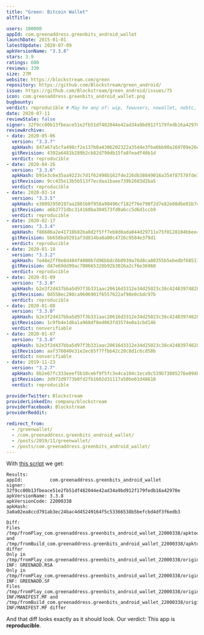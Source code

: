 ```yaml
---
title: "Green: Bitcoin Wallet"
altTitle: 

users: 100000
appId: com.greenaddress.greenbits_android_wallet
launchDate: 2015-01-01
latestUpdate: 2020-07-09
apkVersionName: "3.3.8"
stars: 3.9
ratings: 600
reviews: 330
size: 27M
website: https://blockstream.com/green
repository: https://github.com/Blockstream/green_android/
issue: https://github.com/Blockstream/green_android/issues/75
icon: com.greenaddress.greenbits_android_wallet.png
bugbounty: 
verdict: reproducible # May be any of: wip, fewusers, nowallet, nobtc, custodial, nosource, nonverifiable, reproducible, bounty, defunct
date: 2020-07-11
reviewStale: false
signer: 32f9cc00b13fbeace51e2fb51df482044e42ad34a9bd912f179fedb16a42970e
reviewArchive:
- date: 2020-05-06
  version: "3.3.7"
  apkHash: 847a67a5cfa498cf2e137b0a4306202322a35d4e3fba6bb90a269709e26e11ab
  gitRevision: 4392a6481b289b2cb82d790db15fa8feadf40b1d
  verdict: reproducible
- date: 2020-04-26
  version: "3.3.6"
  apkHash: b91e3c6e35aa9223c7d1f62498b162fde226db38049016a354f87578fde371ab
  gitRevision: 9cc435e13b5b513f7ecdaa1baee739b2683d2ba5
  verdict: reproducible
- date: 2020-03-14
  version: "3.3.5"
  apkHash: e30092950197aa2801b0f958a90496cf182f76e790f2d7e82e08dbe01b7c32c8
  gitRevision: a6b2771dbc314160ba304573fd0a6cc5d6d1ccb9
  verdict: reproducible
- date: 2020-02-17
  version: "3.3.4"
  apkHash: f88686a2e41718b82ba8d2f5ff7eb8d0ada044d29711e75f0128104bbee40baf
  gitRevision: bb658ba9291af3d814ba8a00c4726c9584e379d1
  verdict: reproducible
- date: 2020-01-18
  version: "3.3.2"
  apkHash: 7e48e2ff0e8d484f4000b7d96bbdc6b0939a76d8ca80355b5ebedbf68511f77c
  gitRevision: d47e69dd99ac700665328b92b3026a2cf6e36960
  verdict: reproducible
- date: 2020-01-09
  version: "3.3.0"
  apkHash: b2e3f2d437bba5d97f3b331aac20616d3312e34d25023c38c42483974828cdec
  gitRevision: 0d558ec280ca9606901f6557622af98e0cbdc97b
  verdict: reproducible
- date: 2020-01-08
  version: "3.3.0"
  apkHash: b2e3f2d437bba5d97f3b331aac20616d3312e34d25023c38c42483974828cdec
  gitRevision: 1c9fb4e1d6a1a968df8ed063fd3574e0a1cbd146
  verdict: nonverifiable
- date: 2020-01-07
  version: "3.3.0"
  apkHash: b2e3f2d437bba5d97f3b331aac20616d3312e34d25023c38c42483974828cdec
  gitRevision: aaf376040e31e2ec65f7ffbb42c20c8d1c6cd58b
  verdict: nonverifiable
- date: 2019-11-23
  version: "3.2.7"
  apkHash: 8b2e67fc333eeef5b10ce6f9f5fc3e4ca104c1eca9c539b73805276e09d838db
  gitRevision: 3d972d9773b0fd2fb1602d31117a50be01d48610
  verdict: reproducible

providerTwitter: Blockstream
providerLinkedIn: company/blockstream
providerFacebook: Blockstream
providerReddit: 

redirect_from:
  - /greenwallet/
  - /com.greenaddress.greenbits_android_wallet/
  - /posts/2019/11/greenwallet/
  - /posts/com.greenaddress.greenbits_android_wallet/
---
```



With
[this script](https://gitlab.com/walletscrutiny/walletScrutinyCom/blob/master/test.sh)
we get:

```
Results:
appId:          com.greenaddress.greenbits_android_wallet
signer:         32f9cc00b13fbeace51e2fb51df482044e42ad34a9bd912f179fedb16a42970e
apkVersionName: 3.3.8
apkVersionCode: 22000338
apkHash:        3a0a02ea8ccd791ab3ec24bac4d45249164f5c53366538b5befcbd4df3f6edb3

Diff:
Files /tmp/fromPlay_com.greenaddress.greenbits_android_wallet_22000338/apktool.yml and /tmp/fromBuild_com.greenaddress.greenbits_android_wallet_22000338/apktool.yml differ
Only in /tmp/fromPlay_com.greenaddress.greenbits_android_wallet_22000338/original/META-INF: GREENADD.RSA
Only in /tmp/fromPlay_com.greenaddress.greenbits_android_wallet_22000338/original/META-INF: GREENADD.SF
Files /tmp/fromPlay_com.greenaddress.greenbits_android_wallet_22000338/original/META-INF/MANIFEST.MF and /tmp/fromBuild_com.greenaddress.greenbits_android_wallet_22000338/original/META-INF/MANIFEST.MF differ
```

And that diff looks exactly as it should look. Our verdict:
This app is **reproducible**.